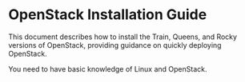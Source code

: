 # OpenStack Installation Guide

This document describes how to install the Train, Queens, and Rocky versions of OpenStack, providing guidance on quickly deploying OpenStack.

You need to have basic knowledge of Linux and OpenStack.